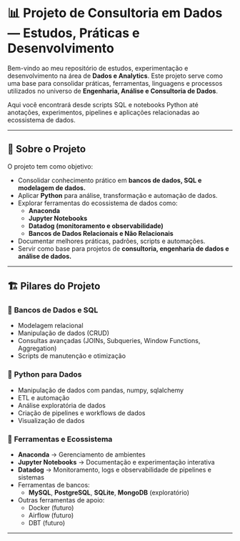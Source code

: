 # 📊 Projeto de Consultoria em Dados — Estudos, Práticas e Desenvolvimento

Bem-vindo ao meu repositório de estudos, experimentação e desenvolvimento na área de **Dados e Analytics**. Este projeto serve como uma base para consolidar práticas, ferramentas, linguagens e processos utilizados no universo de **Engenharia, Análise e Consultoria de Dados**.

Aqui você encontrará desde scripts SQL e notebooks Python até anotações, experimentos, pipelines e aplicações relacionadas ao ecossistema de dados.

---

## 🚀 **Sobre o Projeto**

O projeto tem como objetivo:

- Consolidar conhecimento prático em **bancos de dados, SQL e modelagem de dados.**
- Aplicar **Python** para análise, transformação e automação de dados.
- Explorar ferramentas do ecossistema de dados como:
  - **Anaconda**
  - **Jupyter Notebooks**
  - **Datadog (monitoramento e observabilidade)**
  - **Bancos de Dados Relacionais e Não Relacionais**
- Documentar melhores práticas, padrões, scripts e automações.
- Servir como base para projetos de **consultoria, engenharia de dados e análise de dados.**

---

## 🏗️ **Pilares do Projeto**

### 🔸 **Bancos de Dados e SQL**
- Modelagem relacional
- Manipulação de dados (CRUD)
- Consultas avançadas (JOINs, Subqueries, Window Functions, Aggregation)
- Scripts de manutenção e otimização

### 🔸 **Python para Dados**
- Manipulação de dados com pandas, numpy, sqlalchemy
- ETL e automação
- Análise exploratória de dados
- Criação de pipelines e workflows de dados
- Visualização de dados

### 🔸 **Ferramentas e Ecossistema**
- **Anaconda** → Gerenciamento de ambientes
- **Jupyter Notebooks** → Documentação e experimentação interativa
- **Datadog** → Monitoramento, logs e observabilidade de pipelines e sistemas
- Ferramentas de bancos:
  - **MySQL**, **PostgreSQL**, **SQLite**, **MongoDB** (exploratório)
- Outras ferramentas de apoio:
  - Docker (futuro)
  - Airflow (futuro)
  - DBT (futuro)

---
